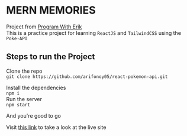 # MERN MEMORIES
Project from [Program With Erik](https://www.youtube.com/channel/UCshZ3rdoCLjDYuTR_RBubzw) <br>
This is a practice project for learning `ReactJS` and `TailwindCSS` using the `Poke-API`

## Steps to run the Project
Clone the repo <br>
`git clone https://github.com/arifonoy05/react-pokemon-api.git`<br>

Install the dependencies <br>
`npm i` <br>
Run the server <br>
`npm start` <br>

And you're good to go

Visit [this link](https://arifonoy05.github.io/react-pokemon-api/) to take a look at the live site